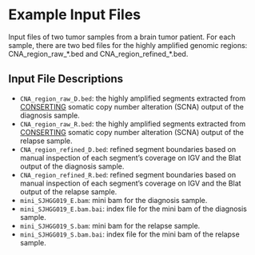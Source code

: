 # Example Input Files
Input files of two tumor samples from a brain tumor patient. For each sample, there are two bed files 
for the highly amplified genomic regions: CNA_region_raw_\*.bed and CNA_region_refined_\*.bed.

## Input File Descriptions
* `CNA_region_raw_D.bed`: the highly amplified segments extracted from 
[CONSERTING](https://www.nature.com/articles/nmeth.3394) somatic copy number alteration (SCNA) output
of the diagnosis sample.
* `CNA_region_raw_R.bed`: the highly amplified segments extracted from 
[CONSERTING](https://www.nature.com/articles/nmeth.3394) somatic copy number alteration (SCNA) output 
of the relapse sample.
* `CNA_region_refined_D.bed`: refined segment boundaries based on manual inspection of each segment’s 
coverage on IGV and the Blat output of the diagnosis sample.
* `CNA_region_refined_R.bed`: refined segment boundaries based on manual inspection of each segment’s 
coverage on IGV and the Blat output of the relapse sample.
* `mini_SJHGG019_E.bam`: mini bam for the diagnosis sample.
* `mini_SJHGG019_E.bam.bai`: index file for the mini bam of the diagnosis sample.
* `mini_SJHGG019_S.bam`: mini bam for the relapse sample.
* `mini_SJHGG019_S.bam.bai`: index file for the mini bam of the relapse sample.